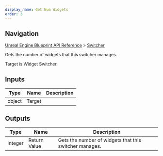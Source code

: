 ```yaml
---
display_name: Get Num Widgets
order: 3
---
```

## Navigation

[Unreal Engine Blueprint API Reference](https://dev.epicgames.com/documentation/en-us/unreal-engine/BlueprintAPI) > [Switcher](https://dev.epicgames.com/documentation/en-us/unreal-engine/BlueprintAPI/Switcher)

Gets the number of widgets that this switcher manages.

Target is Widget Switcher

## Inputs

| Type | Name | Description |
| --- | --- | --- |
| object | Target |  |

## Outputs

| Type | Name | Description |
| --- | --- | --- |
| integer | Return Value | Gets the number of widgets that this switcher manages. |
